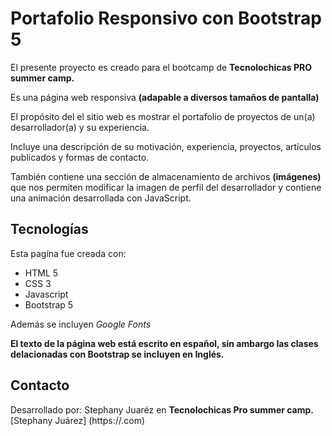 # Portafolio Responsivo con Bootstrap 5 

El presente proyecto es creado para el bootcamp de **Tecnolochicas PRO summer camp.**

Es una página web responsiva **(adapable a diversos tamaños de pantalla)**

El propósito del el sitio web es mostrar el portafolio de proyectos de un(a) desarrollador(a) y su experiencia.

Incluye una descripción de su motivación, experiencia, proyectos, artículos publicados y formas de contacto.

También contiene una sección de almacenamiento de archivos **(imágenes)** que nos permiten modificar la imagen de perfil del desarrollador y contiene una animación desarrollada con JavaScript.

## Tecnologías

Esta pagína fue creada con:

* HTML 5
* CSS 3
* Javascript
* Bootstrap 5

Además se incluyen *Google Fonts*


**El texto de la página web está escrito en español, sin ambargo las clases delacionadas con Bootstrap se incluyen en Inglés.**


## Contacto
 Desarrollado por: Stephany Juaréz en **Tecnolochicas Pro summer camp.**
 [Stephany Juárez] (https://.com)